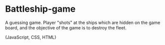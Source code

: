 # Battleship-game

A guessing game. Player "shots" at the ships which are hidden on the game board, and the objective of the game is to destroy the fleet.

(JavaScript, CSS, HTML)
